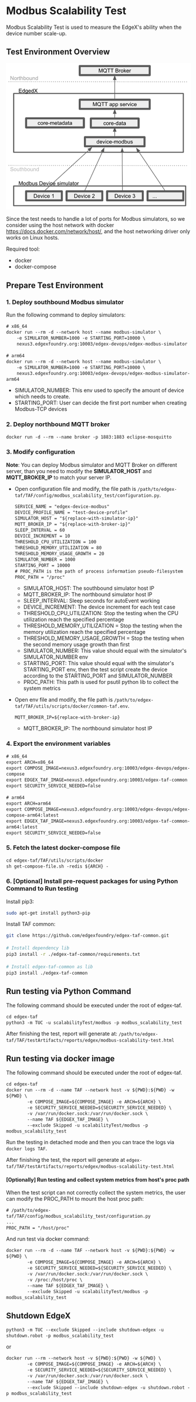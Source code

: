 # Modbus Scalability Test
Modbus Scalability Test is used to measure the EdgeX's ability when the device number scale-up.

## Test Environment Overview
![image](./images/modbus-scalability-test-overview.png)

Since the test needs to handle a lot of ports for Modbus simulators, so we consider using the host network with docker https://docs.docker.com/network/host/, and the host networking driver only works on Linux hosts.

Required tool:
- docker
- docker-compose

## Prepare Test Environment

### 1. Deploy southbound Modbus simulator
Run the following command to deploy simulators:
```
# x86_64
docker run --rm -d --network host --name modbus-simulator \
    -e SIMULATOR_NUMBER=1000 -e STARTING_PORT=10000 \
    nexus3.edgexfoundry.org:10003/edgex-devops/edgex-modbus-simulator

# arm64
docker run --rm -d --network host --name modbus-simulator \
    -e SIMULATOR_NUMBER=1000 -e STARTING_PORT=10000 \
    nexus3.edgexfoundry.org:10003/edgex-devops/edgex-modbus-simulator-arm64
```
- SIMULATOR_NUMBER: This env used to specify the amount of device which needs to create.
- STARTING_PORT: User can decide the first port number when creating Modbus-TCP devices

### 2. Deploy northbound MQTT broker
```
docker run -d --rm --name broker -p 1883:1883 eclipse-mosquitto
```

### 3. Modify configuration
**Note**: You can deploy Modbus simulator and MQTT Broker on different server, than you need to modify the **SIMULATOR_HOST** and **MQTT_BROKER_IP** to match your server IP.


* Open configuration file and modify, the file path is `/path/to/edgex-taf/TAF/config/modbus_scalability_test/configuration.py`.
    ```
    SERVICE_NAME = "edgex-device-modbus"
    DEVICE_PROFILE_NAME = "test-device-profile"
    SIMULATOR_HOST = "${replace-with-simulator-ip}"
    MQTT_BROKER_IP = "${replace-with-broker-ip}"
    SLEEP_INTERVAL = 60
    DEVICE_INCREMENT = 10
    THRESHOLD_CPU_UTILIZATION = 100
    THRESHOLD_MEMORY_UTILIZATION = 80
    THRESHOLD_MEMORY_USAGE_GROWTH = 20
    SIMULATOR_NUMBER = 1000
    STARTING_PORT = 10000
    # PROC_PATH is the path of process information pseudo-filesystem
    PROC_PATH = "/proc"
    ``` 
    - SIMULATOR_HOST: The southbound simulator host IP
    - MQTT_BROKER_IP: The northbound simulator host IP
    - SLEEP_INTERVAL: Sleep seconds for autoEvent working
    - DEVICE_INCREMENT: The device increment for each test case
    - THRESHOLD_CPU_UTILIZATION: Stop the testing when the CPU utilization reach the specified percentage
    - THRESHOLD_MEMORY_UTILIZATION = Stop the testing when the memory utilization reach the specified percentage
    - THRESHOLD_MEMORY_USAGE_GROWTH = Stop the testing when the second memory usage growth than first 
    - SIMULATOR_NUMBER: This value should equal with the simulator's SIMULATOR_NUMBER env
    - STARTING_PORT: This value should equal with the simulator's STARTING_PORT env, then the test script create the device according to the STARTING_PORT and SIMULATOR_NUMBER
    - PROC_PATH: This path is used for psutil python lib to collect the system metrics

* Open env file and modify, the file path is `/path/to/edgex-taf/TAF/utils/scripts/docker/common-taf.env`.
    ```
    MQTT_BROKER_IP=${replace-with-broker-ip}
    ```
    - MQTT_BROKER_IP: The northbound simulator host IP
   
### 4. Export the environment variables
```
# x86_64
export ARCH=x86_64
export COMPOSE_IMAGE=nexus3.edgexfoundry.org:10003/edgex-devops/edgex-compose
export EDGEX_TAF_IMAGE=nexus3.edgexfoundry.org:10003/edgex-taf-common
export SECURITY_SERVICE_NEEDED=false

# arm64
export ARCH=arm64
export COMPOSE_IMAGE=nexus3.edgexfoundry.org:10003/edgex-devops/edgex-compose-arm64:latest
export EDGEX_TAF_IMAGE=nexus3.edgexfoundry.org:10003/edgex-taf-common-arm64:latest
export SECURITY_SERVICE_NEEDED=false
```

### 5. Fetch the latest docker-compose file
```
cd edgex-taf/TAF/utils/scripts/docker
sh get-compose-file.sh -redis ${ARCH} -
```

### 6. [Optional] Install pre-request packages for using Python Command to Run testing
Install pip3:
``` bash
sudo apt-get install python3-pip
```

Install TAF common:
``` bash
git clone https://github.com/edgexfoundry/edgex-taf-common.git

# Install dependency lib
pip3 install -r ./edgex-taf-common/requirements.txt

# Install edgex-taf-common as lib
pip3 install ./edgex-taf-common
```
    
## Run testing via Python Command
The following command should be executed under the root of edgex-taf.
```
cd edgex-taf
python3 -m TUC -u scalabilityTest/modbus -p modbus_scalability_test
```
After finishing the test, report will generate at:
`/path/to/edgex-taf/TAF/testArtifacts/reports/edgex/modbus-scalability-test.html`


## Run testing via docker image
The following command should be executed under the root of edgex-taf.
```
cd edgex-taf
docker run --rm -d --name TAF --network host -v ${PWD}:${PWD} -w ${PWD} \
        -e COMPOSE_IMAGE=${COMPOSE_IMAGE} -e ARCH=${ARCH} \
        -e SECURITY_SERVICE_NEEDED=${SECURITY_SERVICE_NEEDED} \
        -v /var/run/docker.sock:/var/run/docker.sock \
        --name TAF ${EDGEX_TAF_IMAGE} \
        --exclude Skipped -u scalabilityTest/modbus -p modbus_scalability_test
```
Run the testing in detached mode and then you can trace the logs via `docker logs TAF`. 

After finishing the test, the report will generate at `edgex-taf/TAF/testArtifacts/reports/edgex/modbus-scalability-test.html`


#### [Optionally] Run testing and collect system metrics from host's proc path
When the test script can not correctly collect the system metrics, the user can modify the PROC_PATH to mount the host proc path:
```
# /path/to/edgex-taf/TAF/config/modbus_scalability_test/configuration.py
...
PROC_PATH = "/host/proc"
```
And run test via docker command:
```
docker run --rm -d --name TAF --network host -v ${PWD}:${PWD} -w ${PWD} \
        -e COMPOSE_IMAGE=${COMPOSE_IMAGE} -e ARCH=${ARCH} \
        -e SECURITY_SERVICE_NEEDED=${SECURITY_SERVICE_NEEDED} \
        -v /var/run/docker.sock:/var/run/docker.sock \
        -v /proc:/host/proc \
        --name TAF ${EDGEX_TAF_IMAGE} \
        --exclude Skipped -u scalabilityTest/modbus -p modbus_scalability_test
```

## Shutdown EdgeX
```
python3 -m TUC --exclude Skipped --include shutdown-edgex -u shutdown.robot -p modbus_scalability_test
```
or 
```
docker run --rm --network host -v ${PWD}:${PWD} -w ${PWD} \
        -e COMPOSE_IMAGE=${COMPOSE_IMAGE} -e ARCH=${ARCH} \
        -e SECURITY_SERVICE_NEEDED=${SECURITY_SERVICE_NEEDED} \
        -v /var/run/docker.sock:/var/run/docker.sock \
        --name TAF ${EDGEX_TAF_IMAGE} \
        --exclude Skipped --include shutdown-edgex -u shutdown.robot -p modbus_scalability_test
```